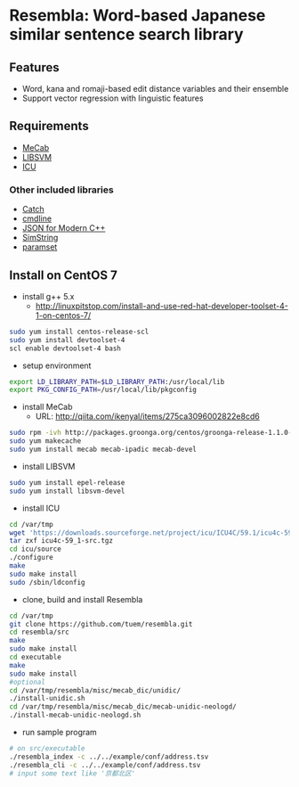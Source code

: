 # Resembla: Word-based Japanese similar sentence search library

## Features
- Word, kana and romaji-based edit distance variables and their ensemble
- Support vector regression with linguistic features

## Requirements
- [MeCab](http://taku910.github.io/mecab/)
- [LIBSVM](https://www.csie.ntu.edu.tw/~cjlin/libsvm/)
- [ICU](http://site.icu-project.org/)

### Other included libraries
- [Catch](https://github.com/philsquared/Catch)
- [cmdline](https://github.com/tanakh/cmdline)
- [JSON for Modern C++](https://github.com/nlohmann/json)
- [SimString](https://github.com/chokkan/simstring)
- [paramset](https://github.com/tuem/paramset)

## Install on CentOS 7

- install g++ 5.x
  - http://linuxpitstop.com/install-and-use-red-hat-developer-toolset-4-1-on-centos-7/
```sh
sudo yum install centos-release-scl
sudo yum install devtoolset-4
scl enable devtoolset-4 bash
```

- setup environment
```sh
export LD_LIBRARY_PATH=$LD_LIBRARY_PATH:/usr/local/lib
export PKG_CONFIG_PATH=/usr/local/lib/pkgconfig
```

- install MeCab
  - URL: http://qiita.com/ikenyal/items/275ca3096002822e8cd6
```sh
sudo rpm -ivh http://packages.groonga.org/centos/groonga-release-1.1.0-1.noarch.rpm
sudo yum makecache
sudo yum install mecab mecab-ipadic mecab-devel
```

- install LIBSVM
```sh
sudo yum install epel-release
sudo yum install libsvm-devel
```

- install ICU
```sh
cd /var/tmp
wget 'https://downloads.sourceforge.net/project/icu/ICU4C/59.1/icu4c-59_1-src.tgz?r=http%3A%2F%2Fapps.icu-project.org%2Ficu-jsp%2FdownloadSection.jsp%3Fver%3D59.1%26base%3Dcs%26svn%3Drelease-59-1&ts=1497872621&use_mirror=jaist' -O icu4c-59_1-src.tgz
tar zxf icu4c-59_1-src.tgz
cd icu/source
./configure
make
sudo make install
sudo /sbin/ldconfig
```

- clone, build and install Resembla
```sh
cd /var/tmp
git clone https://github.com/tuem/resembla.git
cd resembla/src
make
sudo make install
cd executable
make
sudo make install
#optional
cd /var/tmp/resembla/misc/mecab_dic/unidic/
./install-unidic.sh
cd /var/tmp/resembla/misc/mecab_dic/mecab-unidic-neologd/
./install-mecab-unidic-neologd.sh
```

- run sample program
```sh
# on src/executable
./resembla_index -c ../../example/conf/address.tsv
./resembla_cli -c ../../example/conf/address.tsv
# input some text like '京都北区'
```
